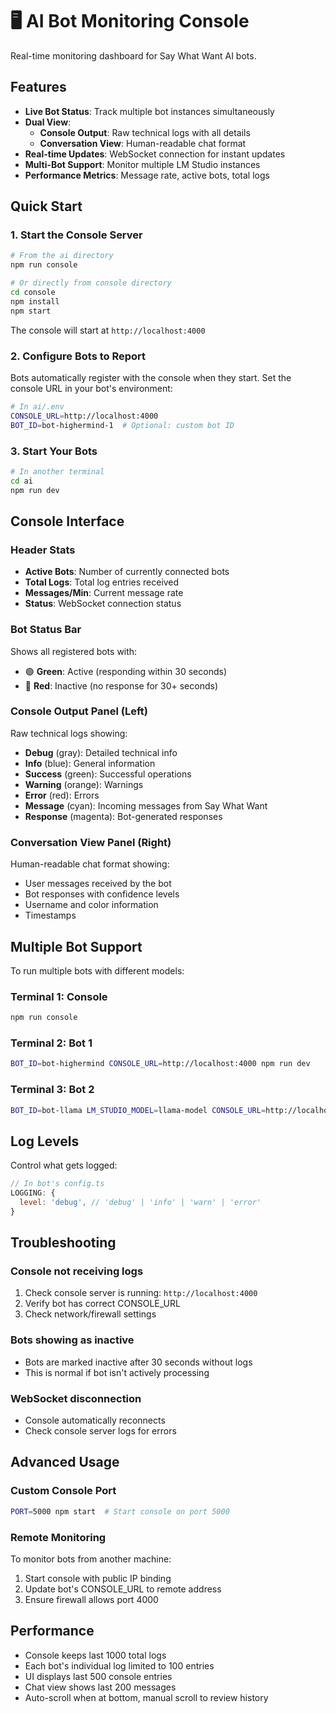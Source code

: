# 🖥️ AI Bot Monitoring Console

Real-time monitoring dashboard for Say What Want AI bots.

## Features

- **Live Bot Status**: Track multiple bot instances simultaneously
- **Dual View**:
  - **Console Output**: Raw technical logs with all details
  - **Conversation View**: Human-readable chat format
- **Real-time Updates**: WebSocket connection for instant updates
- **Multi-Bot Support**: Monitor multiple LM Studio instances
- **Performance Metrics**: Message rate, active bots, total logs

## Quick Start

### 1. Start the Console Server

```bash
# From the ai directory
npm run console

# Or directly from console directory
cd console
npm install
npm start
```

The console will start at `http://localhost:4000`

### 2. Configure Bots to Report

Bots automatically register with the console when they start.
Set the console URL in your bot's environment:

```bash
# In ai/.env
CONSOLE_URL=http://localhost:4000
BOT_ID=bot-highermind-1  # Optional: custom bot ID
```

### 3. Start Your Bots

```bash
# In another terminal
cd ai
npm run dev
```

## Console Interface

### Header Stats
- **Active Bots**: Number of currently connected bots
- **Total Logs**: Total log entries received
- **Messages/Min**: Current message rate
- **Status**: WebSocket connection status

### Bot Status Bar
Shows all registered bots with:
- 🟢 **Green**: Active (responding within 30 seconds)
- 🔴 **Red**: Inactive (no response for 30+ seconds)

### Console Output Panel (Left)
Raw technical logs showing:
- **Debug** (gray): Detailed technical info
- **Info** (blue): General information
- **Success** (green): Successful operations
- **Warning** (orange): Warnings
- **Error** (red): Errors
- **Message** (cyan): Incoming messages from Say What Want
- **Response** (magenta): Bot-generated responses

### Conversation View Panel (Right)
Human-readable chat format showing:
- User messages received by the bot
- Bot responses with confidence levels
- Username and color information
- Timestamps

## Multiple Bot Support

To run multiple bots with different models:

### Terminal 1: Console
```bash
npm run console
```

### Terminal 2: Bot 1
```bash
BOT_ID=bot-highermind CONSOLE_URL=http://localhost:4000 npm run dev
```

### Terminal 3: Bot 2
```bash
BOT_ID=bot-llama LM_STUDIO_MODEL=llama-model CONSOLE_URL=http://localhost:4000 npm run dev
```

## Log Levels

Control what gets logged:

```javascript
// In bot's config.ts
LOGGING: {
  level: 'debug', // 'debug' | 'info' | 'warn' | 'error'
}
```

## Troubleshooting

### Console not receiving logs
1. Check console server is running: `http://localhost:4000`
2. Verify bot has correct CONSOLE_URL
3. Check network/firewall settings

### Bots showing as inactive
- Bots are marked inactive after 30 seconds without logs
- This is normal if bot isn't actively processing

### WebSocket disconnection
- Console automatically reconnects
- Check console server logs for errors

## Advanced Usage

### Custom Console Port
```bash
PORT=5000 npm start  # Start console on port 5000
```

### Remote Monitoring
To monitor bots from another machine:
1. Start console with public IP binding
2. Update bot's CONSOLE_URL to remote address
3. Ensure firewall allows port 4000

## Performance

- Console keeps last 1000 total logs
- Each bot's individual log limited to 100 entries
- UI displays last 500 console entries
- Chat view shows last 200 messages
- Auto-scroll when at bottom, manual scroll to review history
